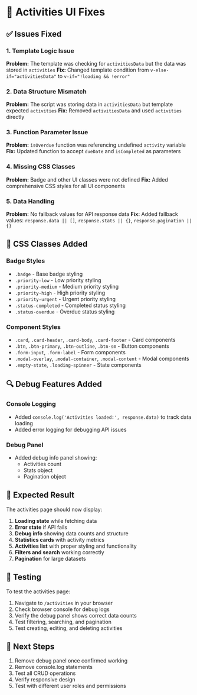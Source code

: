 # 🔧 Activities UI Fixes

## ✅ **Issues Fixed**

### **1. Template Logic Issue**
**Problem:** The template was checking for `activitiesData` but the data was stored in `activities`
**Fix:** Changed template condition from `v-else-if="activitiesData"` to `v-if="!loading && !error"`

### **2. Data Structure Mismatch**
**Problem:** The script was storing data in `activitiesData` but template expected `activities`
**Fix:** Removed `activitiesData` and used `activities` directly

### **3. Function Parameter Issue**
**Problem:** `isOverdue` function was referencing undefined `activity` variable
**Fix:** Updated function to accept `dueDate` and `isCompleted` as parameters

### **4. Missing CSS Classes**
**Problem:** Badge and other UI classes were not defined
**Fix:** Added comprehensive CSS styles for all UI components

### **5. Data Handling**
**Problem:** No fallback values for API response data
**Fix:** Added fallback values: `response.data || []`, `response.stats || {}`, `response.pagination || {}`

## 🎨 **CSS Classes Added**

### **Badge Styles**
- `.badge` - Base badge styling
- `.priority-low` - Low priority styling
- `.priority-medium` - Medium priority styling  
- `.priority-high` - High priority styling
- `.priority-urgent` - Urgent priority styling
- `.status-completed` - Completed status styling
- `.status-overdue` - Overdue status styling

### **Component Styles**
- `.card`, `.card-header`, `.card-body`, `.card-footer` - Card components
- `.btn`, `.btn-primary`, `.btn-outline`, `.btn-sm` - Button components
- `.form-input`, `.form-label` - Form components
- `.modal-overlay`, `.modal-container`, `.modal-content` - Modal components
- `.empty-state`, `.loading-spinner` - State components

## 🔍 **Debug Features Added**

### **Console Logging**
- Added `console.log('Activities loaded:', response.data)` to track data loading
- Added error logging for debugging API issues

### **Debug Panel**
- Added debug info panel showing:
  - Activities count
  - Stats object
  - Pagination object

## 🚀 **Expected Result**

The activities page should now display:
1. **Loading state** while fetching data
2. **Error state** if API fails
3. **Debug info** showing data counts and structure
4. **Statistics cards** with activity metrics
5. **Activities list** with proper styling and functionality
6. **Filters and search** working correctly
7. **Pagination** for large datasets

## 🧪 **Testing**

To test the activities page:
1. Navigate to `/activities` in your browser
2. Check browser console for debug logs
3. Verify the debug panel shows correct data counts
4. Test filtering, searching, and pagination
5. Test creating, editing, and deleting activities

## 📝 **Next Steps**

1. Remove debug panel once confirmed working
2. Remove console.log statements
3. Test all CRUD operations
4. Verify responsive design
5. Test with different user roles and permissions
